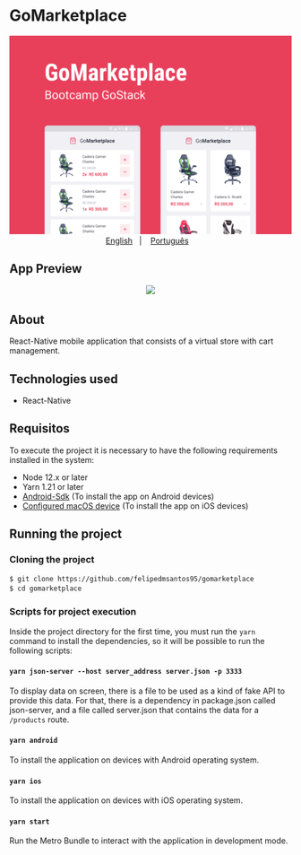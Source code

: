 # GoMarketplace

<p align="center">
    <img src="https://github.com/felipedmsantos95/gomarketplace/blob/master/img/GoMarketplace.jpg"/>
    </br>
    <a href="readme_en.md">English</a>&nbsp;&nbsp;&nbsp;|&nbsp;&nbsp;&nbsp;
    <a href="readme.md">Português</a>&nbsp;&nbsp;&nbsp;
</p>

## App Preview

<p align="center">
  <img src="https://github.com/felipedmsantos95/gomarketplace/blob/master/img/gomarketplace.gif"/>
</p>

## About

React-Native mobile application that consists of a virtual store with cart management.


## Technologies used

- React-Native

## Requisitos

To execute the project it is necessary to have the following requirements installed in the system:

- Node 12.x or later
- Yarn 1.21 or later
- [Android-Sdk](https://react-native.rocketseat.dev/) (To install the app on Android devices)
- [Configured macOS device](https://react-native.rocketseat.dev/ios/macos) (To install the app on iOS devices)

## Running the project

### Cloning the project

```bash
$ git clone https://github.com/felipedmsantos95/gomarketplace
$ cd gomarketplace
```

### Scripts for project execution

Inside the project directory for the first time, you must run the `yarn` command to install the dependencies, so it will be possible to run the following scripts:

#### `yarn json-server --host server_address server.json -p 3333`

To display data on screen, there is a file to be used as a kind of fake API to provide this data. For that, there is a dependency in package.json called json-server, and a file called server.json that contains the data for a `/products` route.


#### `yarn android`

To install the application on devices with Android operating system.

#### `yarn ios`

To install the application on devices with iOS operating system.

#### `yarn start`

Run the Metro Bundle to interact with the application in development mode.

